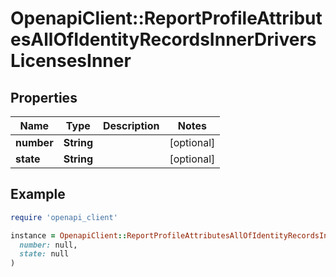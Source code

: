 # OpenapiClient::ReportProfileAttributesAllOfIdentityRecordsInnerDriversLicensesInner

## Properties

| Name | Type | Description | Notes |
| ---- | ---- | ----------- | ----- |
| **number** | **String** |  | [optional] |
| **state** | **String** |  | [optional] |

## Example

```ruby
require 'openapi_client'

instance = OpenapiClient::ReportProfileAttributesAllOfIdentityRecordsInnerDriversLicensesInner.new(
  number: null,
  state: null
)
```

